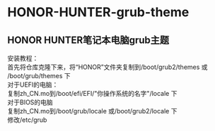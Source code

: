 HONOR-HUNTER-grub-theme
=
HONOR HUNTER笔记本电脑grub主题
-
安装教程：<br>
首先将仓库克隆下来，将“HONOR”文件夹复制到/boot/grub2/themes 或 /boot/grub/themes 下<br>
对于UEFI的电脑：<br>
复制zh_CN.mo到/boot/efi/EFI/"你操作系统的名字"/locale 下<br>
对于BIOS的电脑<br>
复制zh_CN.mo到/boot/grub/locale 或/boot/grub2/locale 下<br>
修改/etc/grub<br>
